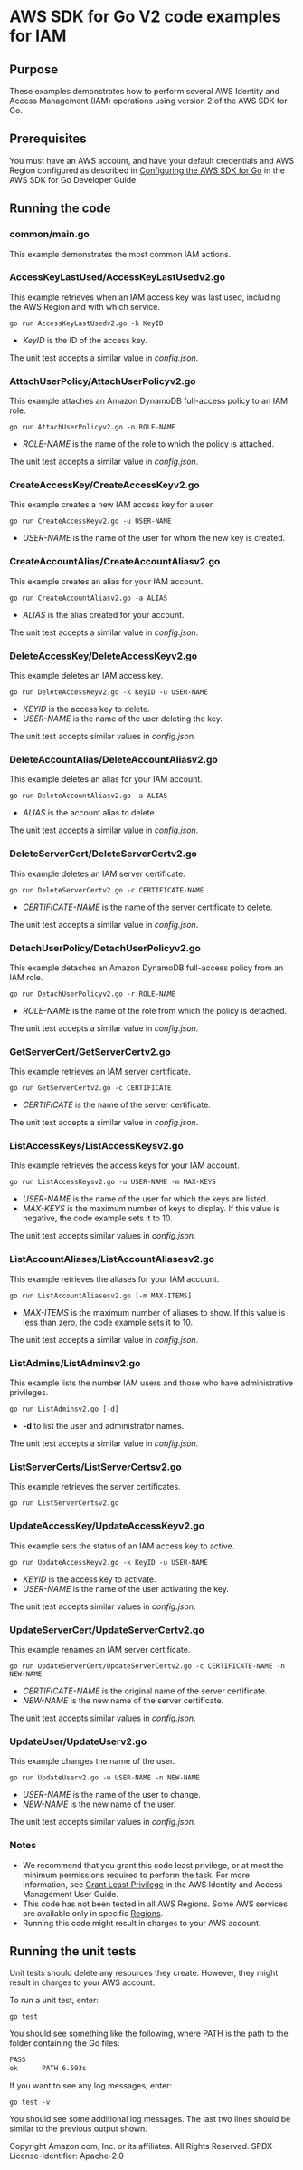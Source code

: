 # AWS SDK for Go V2 code examples for IAM

## Purpose

These examples demonstrates how to perform several
AWS Identity and Access Management (IAM)
operations using version 2 of the AWS SDK for Go.

## Prerequisites

You must have an AWS account, and have your default credentials and AWS Region
configured as described in
[Configuring the AWS SDK for Go](https://docs.aws.amazon.com/sdk-for-go/v1/developer-guide/configuring-sdk.html)
in the AWS SDK for Go Developer Guide.

## Running the code

### common/main.go

This example demonstrates the most common IAM actions. 

### AccessKeyLastUsed/AccessKeyLastUsedv2.go

This example retrieves when an IAM access key was last used, 
including the AWS Region and with which service.

`go run AccessKeyLastUsedv2.go -k KeyID`

- _KeyID_ is the ID of the access key.

The unit test accepts a similar value in _config.json_.

### AttachUserPolicy/AttachUserPolicyv2.go

This example attaches an Amazon DynamoDB full-access policy to an IAM role.

`go run AttachUserPolicyv2.go -n ROLE-NAME`

- _ROLE-NAME_ is the name of the role to which the policy is attached.

The unit test accepts a similar value in _config.json_.

### CreateAccessKey/CreateAccessKeyv2.go

This example creates a new IAM access key for a user.

`go run CreateAccessKeyv2.go -u USER-NAME`

- _USER-NAME_ is the name of the user for whom the new key is created.

### CreateAccountAlias/CreateAccountAliasv2.go

This example creates an alias for your IAM account.

`go run CreateAccountAliasv2.go -a ALIAS`

- _ALIAS_ is the alias created for your account.

The unit test accepts a similar value in _config.json_.

### DeleteAccessKey/DeleteAccessKeyv2.go

This example deletes an IAM access key.

`go run DeleteAccessKeyv2.go -k KeyID -u USER-NAME`

- _KEYID_ is the access key to delete.
- _USER-NAME_ is the name of the user deleting the key.

The unit test accepts similar values in _config.json_.

### DeleteAccountAlias/DeleteAccountAliasv2.go

This example deletes an alias for your IAM account.

`go run DeleteAccountAliasv2.go -a ALIAS`

- _ALIAS_ is the account alias to delete.

The unit test accepts a similar value in _config.json_.

### DeleteServerCert/DeleteServerCertv2.go

This example deletes an IAM server certificate.

`go run DeleteServerCertv2.go -c CERTIFICATE-NAME`

- _CERTIFICATE-NAME_ is the name of the server certificate to delete.

The unit test accepts a similar value in _config.json_.

### DetachUserPolicy/DetachUserPolicyv2.go

This example detaches an Amazon DynamoDB full-access policy from an IAM role.

`go run DetachUserPolicyv2.go -r ROLE-NAME`

- _ROLE-NAME_ is the name of the role from which the policy is detached.

The unit test accepts a similar value in _config.json_.


### GetServerCert/GetServerCertv2.go

This example retrieves an IAM server certificate.

`go run GetServerCertv2.go -c CERTIFICATE`

- _CERTIFICATE_ is the name of the server certificate.

The unit test accepts a similar value in _config.json_.

### ListAccessKeys/ListAccessKeysv2.go

This example retrieves the access keys for your IAM account.

`go run ListAccessKeysv2.go -u USER-NAME -m MAX-KEYS`

- _USER-NAME_ is the name of the user for which the keys are listed.
- _MAX-KEYS_ is the maximum number of keys to display.
  If this value is negative, the code example sets it to 10. 

The unit test accepts similar values in _config.json_.

### ListAccountAliases/ListAccountAliasesv2.go

This example retrieves the aliases for your IAM account.

`go run ListAccountAliasesv2.go [-m MAX-ITEMS]`

- _MAX-ITEMS_ is the maximum number of aliases to show.
  If this value is less than zero, the code example sets it to 10.
  
The unit test accepts a similar value in _config.json_.

### ListAdmins/ListAdminsv2.go

This example lists the number IAM users and those who have administrative privileges.

`go run ListAdminsv2.go [-d]`

- **-d** to list the user and administrator names.

The unit test accepts a similar value in _config.json_.

### ListServerCerts/ListServerCertsv2.go

This example retrieves the server certificates.

`go run ListServerCertsv2.go`


### UpdateAccessKey/UpdateAccessKeyv2.go

This example sets the status of an IAM access key to active.

`go run UpdateAccessKeyv2.go -k KeyID -u USER-NAME`

- _KEYID_ is the access key to activate.
- _USER-NAME_ is the name of the user activating the key.

The unit test accepts similar values in _config.json_.

### UpdateServerCert/UpdateServerCertv2.go

This example renames an IAM server certificate.

`go run UpdateServerCert/UpdateServerCertv2.go -c CERTIFICATE-NAME -n NEW-NAME`

- _CERTIFICATE-NAME_ is the original name of the server certificate.
- _NEW-NAME_ is the new name of the server certificate.

The unit test accepts similar values in _config.json_.
  
### UpdateUser/UpdateUserv2.go

This example changes the name of the user.

`go run UpdateUserv2.go -u USER-NAME -n NEW-NAME`

- _USER-NAME_ is the name of the user to change.
- _NEW-NAME_ is the new name of the user.

The unit test accepts similar values in _config.json_.

### Notes

- We recommend that you grant this code least privilege,
  or at most the minimum permissions required to perform the task.
  For more information, see
  [Grant Least Privilege](https://docs.aws.amazon.com/IAM/latest/UserGuide/best-practices.html#grant-least-privilege)
  in the AWS Identity and Access Management User Guide.
- This code has not been tested in all AWS Regions.
  Some AWS services are available only in specific
  [Regions](https://aws.amazon.com/about-aws/global-infrastructure/regional-product-services).
- Running this code might result in charges to your AWS account.

## Running the unit tests

Unit tests should delete any resources they create.
However, they might result in charges to your
AWS account.

To run a unit test, enter:

`go test`

You should see something like the following,
where PATH is the path to the folder containing the Go files:

```sh
PASS
ok      PATH 6.593s
```

If you want to see any log messages, enter:

`go test -v`

You should see some additional log messages.
The last two lines should be similar to the previous output shown.

Copyright Amazon.com, Inc. or its affiliates. All Rights Reserved. SPDX-License-Identifier: Apache-2.0
